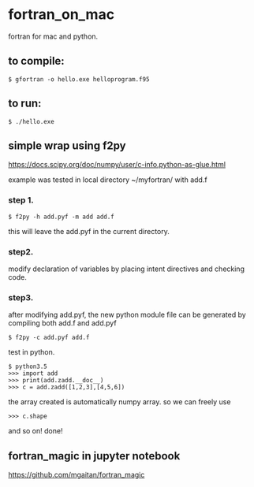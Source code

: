 # fortran_on_mac
fortran for mac and python.

## to compile:

	$ gfortran -o hello.exe helloprogram.f95
	
## to run:

	$ ./hello.exe
	
	
## simple wrap using f2py

https://docs.scipy.org/doc/numpy/user/c-info.python-as-glue.html

example was tested in local directory ~/myfortran/ with add.f
	
### step 1.
	
	$ f2py -h add.pyf -m add add.f
this will leave the add.pyf in the current directory.
	
### step2.
modify declaration of variables by placing intent directives and checking code.
	
### step3.
after modifying add.pyf, the new python module file can be generated by compiling both add.f and add.pyf
	
	$ f2py -c add.pyf add.f
	
	
test in python.
	
	$ python3.5
	>>> import add
	>>> print(add.zadd.__doc__)
	>>> c = add.zadd([1,2,3],[4,5,6])
	
the array created is automatically numpy array.
so we can freely use 
	
	>>> c.shape
and so on!
done!

## fortran_magic in jupyter notebook

https://github.com/mgaitan/fortran_magic

